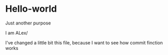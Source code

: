 # Hello-world
Just another purpose

I am ALex/

I've changed a little bit this file, because I want to see how commit finction works
